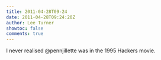 ```yaml
---
title: 2011-04-28T09-24
date: 2011-04-28T09:24:20Z
author: Lee Turner
showtoc: false
comments: true
---
```


I never realised @pennjillette was in the 1995 Hackers movie.

